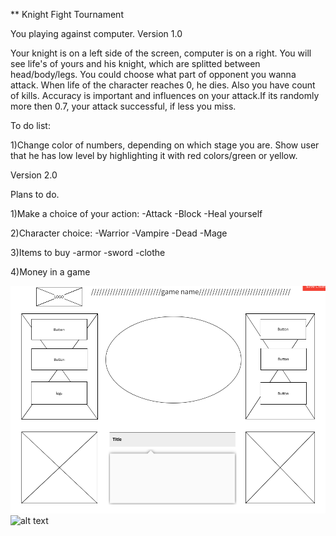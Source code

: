 ** Knight Fight Tournament


You playing against computer.
 Version 1.0 

Your knight is on a left side of the screen, computer is on a right. You will see life's of yours and his knight, which are splitted between head/body/legs. You could choose what part of opponent you wanna attack. When life of the character reaches 0, he dies. Also you have count of kills. Accuracy is important and influences on your attack.If its randomly more then 0.7, your attack successful, if less you miss.

To do list:

1)Change color of numbers, depending on which stage you are. Show user that he has low level by highlighting it with red colors/green or yellow.


Version 2.0

Plans to do.

1)Make a choice of your action:
-Attack
-Block
-Heal yourself

2)Character choice:
-Warrior
-Vampire
-Dead
-Mage

3)Items to buy
-armor
-sword
-clothe

4)Money in a game



![alt text](https://github.com/AlehKhvasko/KnightFight-v2.0/blob/master/assets/Screen%20Shot%202020-03-12%20at%209.17.55%20AM.png "My notes")
![alt text](https://github.com/AlehKhvasko/KnightFight-v2.0/blob/master/assets/IMG_9894%202.png "Ugly notes")










